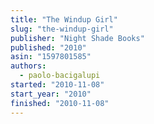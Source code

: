 ```yaml
---
title: "The Windup Girl"
slug: "the-windup-girl"
publisher: "Night Shade Books"
published: "2010"
asin: "1597801585"
authors:
  - paolo-bacigalupi
started: "2010-11-08"
start_year: "2010"
finished: "2010-11-08"
---
```

